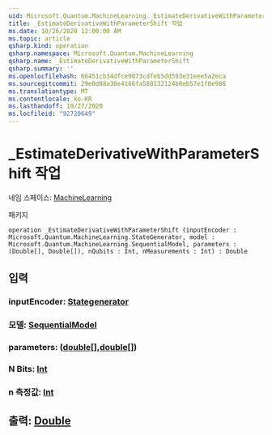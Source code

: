 ```yaml
---
uid: Microsoft.Quantum.MachineLearning._EstimateDerivativeWithParameterShift
title: _EstimateDerivativeWithParameterShift 작업
ms.date: 10/26/2020 12:00:00 AM
ms.topic: article
qsharp.kind: operation
qsharp.namespace: Microsoft.Quantum.MachineLearning
qsharp.name: _EstimateDerivativeWithParameterShift
qsharp.summary: ''
ms.openlocfilehash: 66451cb34dfce9073cdfeb5dd593e31eee5a2eca
ms.sourcegitcommit: 29e0d88a30e4166fa580132124b0eb57e1f0e986
ms.translationtype: MT
ms.contentlocale: ko-KR
ms.lasthandoff: 10/27/2020
ms.locfileid: "92720649"
---
```

# <a name="_estimatederivativewithparametershift-operation"></a>_EstimateDerivativeWithParameterShift 작업

네임 스페이스: [MachineLearning](xref:Microsoft.Quantum.MachineLearning)

패키지 [](https://nuget.org/packages/)




```qsharp
operation _EstimateDerivativeWithParameterShift (inputEncoder : Microsoft.Quantum.MachineLearning.StateGenerator, model : Microsoft.Quantum.MachineLearning.SequentialModel, parameters : (Double[], Double[]), nQubits : Int, nMeasurements : Int) : Double
```


## <a name="input"></a>입력

### <a name="inputencoder--stategenerator"></a>inputEncoder: [Stategenerator](xref:Microsoft.Quantum.MachineLearning.StateGenerator)




### <a name="model--sequentialmodel"></a>모델: [SequentialModel](xref:Microsoft.Quantum.MachineLearning.SequentialModel)




### <a name="parameters--doubledouble"></a>parameters: ([double](xref:microsoft.quantum.lang-ref.double)[],[double](xref:microsoft.quantum.lang-ref.double)[])




### <a name="nqubits--int"></a>N Bits: [Int](xref:microsoft.quantum.lang-ref.int)




### <a name="nmeasurements--int"></a>n 측정값: [Int](xref:microsoft.quantum.lang-ref.int)





## <a name="output--double"></a>출력: [Double](xref:microsoft.quantum.lang-ref.double)

